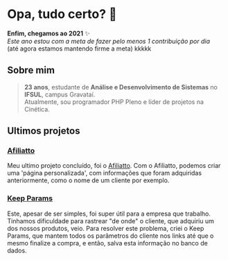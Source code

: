 # Opa, tudo certo? 👋


**Enfim, chegamos ao 2021** ✨ \
_Este ano estou com a meta de fazer pelo menos 1 contribuição por dia_\
(até agora estamos mantendo firme a meta) kkkkk

## Sobre mim

  > **23 anos**, estudante de **Análise e Desenvolvimento de Sistemas** no **IFSUL**, campus Gravataí.\
  > Atualmente, sou programador PHP Pleno e líder de projetos na Cinética.
 
## Ultimos projetos

### [Afiliatto](https://github.com/curtinaz/afiliatto)
Meu ultimo projeto concluído, foi o [Afiliatto](https://github.com/curtinaz/afiliatto). Com o Afiliatto, podemos criar uma 'página personalizada', com informações que foram adquiridas anteriormente, como o nome de um cliente por exemplo.

### [Keep Params](https://github.com/curtinaz/keep-params)
Este, apesar de ser simples, foi super útil para a empresa que trabalho. Tinhamos dificuldade para rastrear "de onde" o cliente, que adquiriu um dos nossos produtos, veio. Para resolver este problema, criei o Keep Params, que mantem todos os parâmetros do cliente nos links até que o mesmo finalize a compra, e então, salva esta informação no banco de dados.
